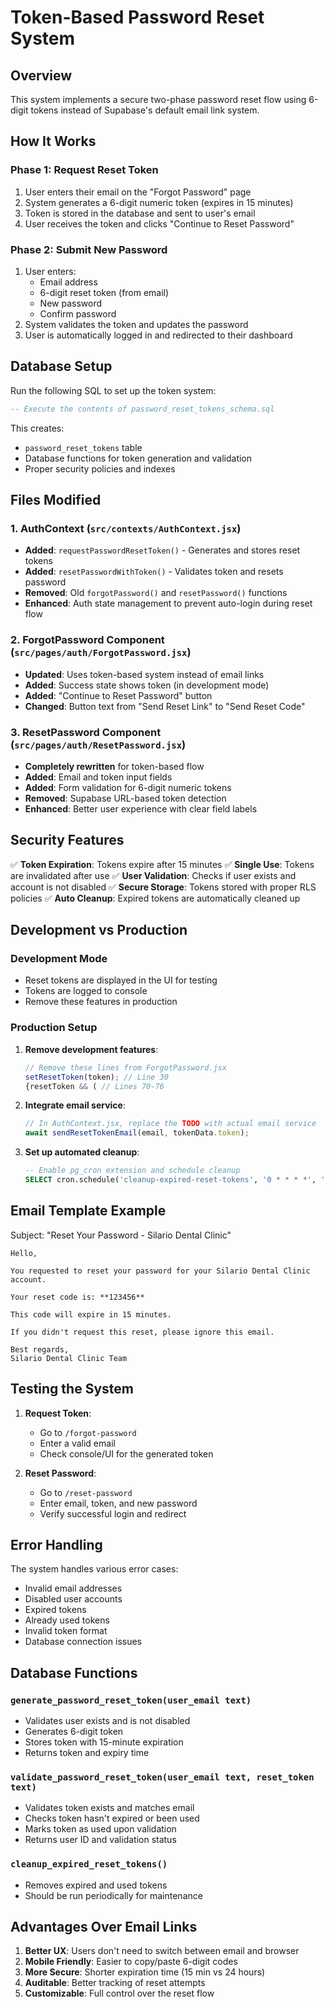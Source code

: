 # Token-Based Password Reset System

## Overview

This system implements a secure two-phase password reset flow using 6-digit tokens instead of Supabase's default email link system.

## How It Works

### Phase 1: Request Reset Token
1. User enters their email on the "Forgot Password" page
2. System generates a 6-digit numeric token (expires in 15 minutes)
3. Token is stored in the database and sent to user's email
4. User receives the token and clicks "Continue to Reset Password"

### Phase 2: Submit New Password
1. User enters:
   - Email address
   - 6-digit reset token (from email)
   - New password
   - Confirm password
2. System validates the token and updates the password
3. User is automatically logged in and redirected to their dashboard

## Database Setup

Run the following SQL to set up the token system:

```sql
-- Execute the contents of password_reset_tokens_schema.sql
```

This creates:
- `password_reset_tokens` table
- Database functions for token generation and validation
- Proper security policies and indexes

## Files Modified

### 1. AuthContext (`src/contexts/AuthContext.jsx`)
- **Added**: `requestPasswordResetToken()` - Generates and stores reset tokens
- **Added**: `resetPasswordWithToken()` - Validates token and resets password
- **Removed**: Old `forgotPassword()` and `resetPassword()` functions
- **Enhanced**: Auth state management to prevent auto-login during reset flow

### 2. ForgotPassword Component (`src/pages/auth/ForgotPassword.jsx`)
- **Updated**: Uses token-based system instead of email links
- **Added**: Success state shows token (in development mode)
- **Added**: "Continue to Reset Password" button
- **Changed**: Button text from "Send Reset Link" to "Send Reset Code"

### 3. ResetPassword Component (`src/pages/auth/ResetPassword.jsx`)
- **Completely rewritten** for token-based flow
- **Added**: Email and token input fields
- **Added**: Form validation for 6-digit numeric tokens
- **Removed**: Supabase URL-based token detection
- **Enhanced**: Better user experience with clear field labels

## Security Features

✅ **Token Expiration**: Tokens expire after 15 minutes
✅ **Single Use**: Tokens are invalidated after use
✅ **User Validation**: Checks if user exists and account is not disabled
✅ **Secure Storage**: Tokens stored with proper RLS policies
✅ **Auto Cleanup**: Expired tokens are automatically cleaned up

## Development vs Production

### Development Mode
- Reset tokens are displayed in the UI for testing
- Tokens are logged to console
- Remove these features in production

### Production Setup
1. **Remove development features**:
   ```javascript
   // Remove these lines from ForgotPassword.jsx
   setResetToken(token); // Line 30
   {resetToken && ( // Lines 70-76
   ```

2. **Integrate email service**:
   ```javascript
   // In AuthContext.jsx, replace the TODO with actual email service
   await sendResetTokenEmail(email, tokenData.token);
   ```

3. **Set up automated cleanup**:
   ```sql
   -- Enable pg_cron extension and schedule cleanup
   SELECT cron.schedule('cleanup-expired-reset-tokens', '0 * * * *', 'SELECT cleanup_expired_reset_tokens();');
   ```

## Email Template Example

Subject: "Reset Your Password - Silario Dental Clinic"

```
Hello,

You requested to reset your password for your Silario Dental Clinic account.

Your reset code is: **123456**

This code will expire in 15 minutes.

If you didn't request this reset, please ignore this email.

Best regards,
Silario Dental Clinic Team
```

## Testing the System

1. **Request Token**:
   - Go to `/forgot-password`
   - Enter a valid email
   - Check console/UI for the generated token

2. **Reset Password**:
   - Go to `/reset-password`
   - Enter email, token, and new password
   - Verify successful login and redirect

## Error Handling

The system handles various error cases:
- Invalid email addresses
- Disabled user accounts
- Expired tokens
- Already used tokens
- Invalid token format
- Database connection issues

## Database Functions

### `generate_password_reset_token(user_email text)`
- Validates user exists and is not disabled
- Generates 6-digit token
- Stores token with 15-minute expiration
- Returns token and expiry time

### `validate_password_reset_token(user_email text, reset_token text)`
- Validates token exists and matches email
- Checks token hasn't expired or been used
- Marks token as used upon validation
- Returns user ID and validation status

### `cleanup_expired_reset_tokens()`
- Removes expired and used tokens
- Should be run periodically for maintenance

## Advantages Over Email Links

1. **Better UX**: Users don't need to switch between email and browser
2. **Mobile Friendly**: Easier to copy/paste 6-digit codes
3. **More Secure**: Shorter expiration time (15 min vs 24 hours)
4. **Auditable**: Better tracking of reset attempts
5. **Customizable**: Full control over the reset flow
